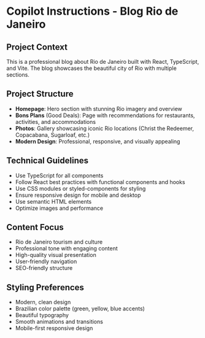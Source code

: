 # Copilot Instructions - Blog Rio de Janeiro

<!-- Use this file to provide workspace-specific custom instructions to Copilot. For more details, visit https://code.visualstudio.com/docs/copilot/copilot-customization#_use-a-githubcopilotinstructionsmd-file -->

## Project Context
This is a professional blog about Rio de Janeiro built with React, TypeScript, and Vite. The blog showcases the beautiful city of Rio with multiple sections.

## Project Structure
- **Homepage**: Hero section with stunning Rio imagery and overview
- **Bons Plans** (Good Deals): Page with recommendations for restaurants, activities, and accommodations
- **Photos**: Gallery showcasing iconic Rio locations (Christ the Redeemer, Copacabana, Sugarloaf, etc.)
- **Modern Design**: Professional, responsive, and visually appealing

## Technical Guidelines
- Use TypeScript for all components
- Follow React best practices with functional components and hooks
- Use CSS modules or styled-components for styling
- Ensure responsive design for mobile and desktop
- Use semantic HTML elements
- Optimize images and performance

## Content Focus
- Rio de Janeiro tourism and culture
- Professional tone with engaging content
- High-quality visual presentation
- User-friendly navigation
- SEO-friendly structure

## Styling Preferences
- Modern, clean design
- Brazilian color palette (green, yellow, blue accents)
- Beautiful typography
- Smooth animations and transitions
- Mobile-first responsive design
